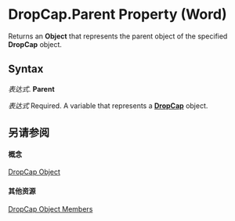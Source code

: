 
# DropCap.Parent Property (Word)

Returns an  **Object** that represents the parent object of the specified **DropCap** object.


## Syntax

 _表达式_. **Parent**

 _表达式_ Required. A variable that represents a **[DropCap](79daea90-657b-43db-34e3-08f7aed74591.md)** object.


## 另请参阅


#### 概念


[DropCap Object](79daea90-657b-43db-34e3-08f7aed74591.md)
#### 其他资源


[DropCap Object Members](http://msdn.microsoft.com/library/888b28fc-883a-d2eb-9c95-8126d8e044ca%28Office.15%29.aspx)